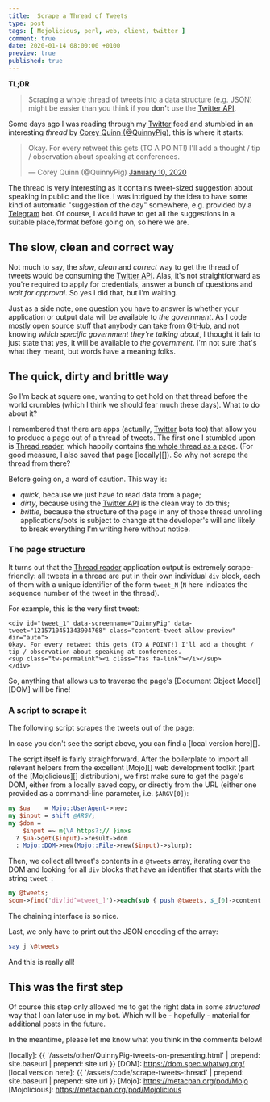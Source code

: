 ```yaml
---
title:  Scrape a Thread of Tweets
type: post
tags: [ Mojolicious, perl, web, client, twitter ]
comment: true
date: 2020-01-14 08:00:00 +0100
preview: true
published: true
---
```


**TL;DR**

> Scraping a whole thread of tweets into a data structure (e.g. JSON) might
> be easier than you think if you **don't** use the [Twitter API][].

Some days ago I was reading through my [Twitter][] feed and stumbled in an
interesting *thread* by [Corey Quinn (@QuinnyPig)][QuinnyPig], this is where
it starts:

<blockquote class="twitter-tweet"><p lang="en" dir="ltr">Okay. For every retweet this gets (TO A POINT!) I&#39;ll add a thought / tip / observation about speaking at conferences.</p>&mdash; Corey Quinn (@QuinnyPig) <a href="https://twitter.com/QuinnyPig/status/1215710451343904768?ref_src=twsrc%5Etfw">January 10, 2020</a></blockquote> <script async src="https://platform.twitter.com/widgets.js" charset="utf-8"></script> 

The thread is very interesting as it contains tweet-sized suggestion about
speaking in public and the like. I was intrigued by the idea to have some
kind of automatic "suggestion of the day" somewhere, e.g. provided by a
[Telegram][] bot. Of course, I would have to get all the suggestions in a
suitable place/format before going on, so here we are.

## The slow, clean and correct way

Not much to say, the *slow*, *clean* and *correct* way to get the thread
of tweets would be consuming the [Twitter API][]. Alas, it's not
straightforward as you're required to apply for credentials, answer a bunch
of questions and *wait for approval*. So yes I did that, but I'm waiting.

Just as a side note, one question you have to answer is whether your
application or output data will be available to *the government*. As I code
mostly open source stuff that anybody can take from [GitHub][], and not
knowing *which specific government they're talking about*, I thought it fair
to just state that yes, it will be available to *the government*. I'm not
sure that's what they meant, but words have a meaning folks.

## The quick, dirty and brittle way

So I'm back at square one, wanting to get hold on that thread before the
world crumbles (which I think we should fear much these days). What to do
about it?

I remembered that there are apps (actually, [Twitter][] bots too) that allow
you to produce a page out of a thread of tweets. The first one I stumbled
upon is [Thread reader][], which happily contains [the whole thread as a
page][the-thread]. (For good measure, I also saved that page [locally][]).
So why not scrape the thread from there?

Before going on, a word of caution. This way is:

- *quick*, because we just have to read data from a page;
- *dirty*, because using the [Twitter API][] is the clean way to do this;
- *brittle*, because the structure of the page in any of those thread
  unrolling applications/bots is subject to change at the developer's will
  and likely to break everything I'm writing here without notice.


### The page structure

It turns out that the [Thread reader][] application output is extremely
scrape-friendly: all tweets in a thread are put in their own individual
`div` block, each of them with a unique identifier of the form `tweet_N`
(`N` here indicates the sequence number of the tweet in the thread).

For example, this is the very first tweet:

```
<div id="tweet_1" data-screenname="QuinnyPig" data-tweet="1215710451343904768" class="content-tweet allow-preview" dir="auto">
Okay. For every retweet this gets (TO A POINT!) I'll add a thought / tip / observation about speaking at conferences.
<sup class="tw-permalink"><i class="fas fa-link"></i></sup>
</div>
```

So, anything that allows us to traverse the page's [Document Object
Model][DOM] will be fine!

### A script to scrape it

The following script scrapes the tweets out of the page:

<script src="https://gitlab.com/polettix/notechs/snippets/1929163.js"></script>

In case you don't see the script above, you can find a [local version
here][].

The script itself is fairly straighforward. After the boilerplate to import
all relevant helpers from the excellent [Mojo][] web development toolkit
(part of the [Mojolicious][] distribution), we first make sure to get the
page's DOM, either from a locally saved copy, or directly from the URL
(either one provided as a command-line parameter, i.e. `$ARGV[0]`):

```perl
my $ua    = Mojo::UserAgent->new;
my $input = shift @ARGV;
my $dom =
    $input =~ m{\A https?:// }imxs
  ? $ua->get($input)->result->dom
  : Mojo::DOM->new(Mojo::File->new($input)->slurp);
```

Then, we collect all tweet's contents in a `@tweets` array, iterating over
the DOM and looking for all `div` blocks that have an identifier that starts
with the string `tweet_`:

```perl
my @tweets;
$dom->find('div[id^=tweet_]')->each(sub { push @tweets, $_[0]->content });
```

The chaining interface is so nice.

Last, we only have to print out the JSON encoding of the array:

```perl
say j \@tweets
```

And this is really all!

## This was the first step

Of course this step only allowed me to get the right data in some
*structured* way that I can later use in my bot. Which will be - hopefully -
material for additional posts in the future.

In the meantime, please let me know what you think in the comments below!


[Twitter API]: https://developer.twitter.com/
[Twitter]: https://twitter.com/
[QuinnyPig]: https://twitter.com/QuinnyPig
[Telegram]: https://telegram.org/
[GitHub]: https://github.com/
[Thread reader]: threadreaderapp
[the-thread]: https://threadreaderapp.com/thread/1215710451343904768.html
[locally]: {{ '/assets/other/QuinnyPig-tweets-on-presenting.html' | prepend: site.baseurl | prepend: site.url }}
[DOM]: https://dom.spec.whatwg.org/
[local version here]: {{ '/assets/code/scrape-tweets-thread' | prepend: site.baseurl | prepend: site.url }}
[Mojo]: https://metacpan.org/pod/Mojo
[Mojolicious]: https://metacpan.org/pod/Mojolicious
